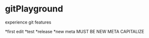 # gitPlayground
experience git features

*first edit
*test
*release
*new meta MUST BE NEW META CAPITALIZE